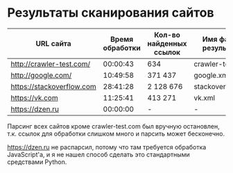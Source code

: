 # Результаты сканирования сайтов

| URL сайта | Время обработки | Кол-во найденных ссылок | Имя файла с результатом |
| --- | --- | --- | --- |
| http://crawler-test.com/ | 00:00:43 | 634 | crawler-test.xml |
| http://google.com/ | 10:49:58 | 371 437 | google.xml |
| https://stackoverflow.com | 28:41:28 | 2 128 676 | stackoverflow.html |
| https://vk.com | 11:25:41 | 413 271 | vk.xml |
| https://dzen.ru | 00:00:00 | - | - |

Парсинг всех сайтов кроме crawler-test.com был вручную остановлен, т.к. ссылок для обработки слишком много и парсить может бесконечно.

https://dzen.ru не распарсил, потому что там требуется обработка JavaScript'а, и я не нашел способ сделать это стандартными средствами Python.